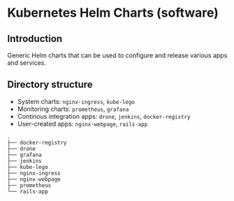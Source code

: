 # Kubernetes Helm Charts (software)

## Introduction

Generic Helm charts that can be used to configure and release various apps and services.

## Directory structure

- System charts: `nginx-ingress`, `kube-lego`
- Monitoring charts: `prometheus`, `grafana`
- Continous integration apps: `drone`, `jenkins`, `docker-registry`
- User-created apps: `nginx-webpage`, `rails-app`

```
.
├── docker-registry
├── drone
├── grafana
├── jenkins
├── kube-lego
├── nginx-ingress
├── nginx-webpage
├── prometheus
└── rails-app
```
